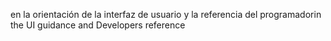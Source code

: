 <span data-ttu-id="ffed1-101">en la orientación de la interfaz de usuario y la referencia del programador</span><span class="sxs-lookup"><span data-stu-id="ffed1-101">in the UI guidance and Developers reference</span></span>